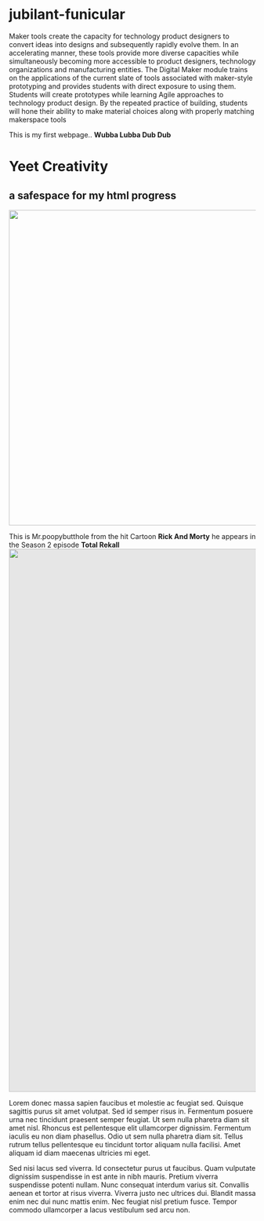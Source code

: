 # jubilant-funicular
Maker tools create the capacity for technology product designers to convert ideas into designs and subsequently rapidly 
evolve them. In an accelerating manner, these tools provide more diverse capacities while simultaneously becoming more 
accessible to product designers, technology organizations and manufacturing entities. The Digital Maker module trains on the 
applications of the current slate of tools associated with maker-style prototyping and provides students with direct exposure to 
using them. Students will create prototypes while learning Agile approaches to technology product design. By the repeated 
practice of building, students will hone their ability to make material choices along with properly matching makerspace tools


 <!DOCTYPE html>
 <html>
 <meta charset="utf-8">
 <meta name="viewport" content="width=device-width, initial-scale=1">
 
<title> Get Schwifty</title>
 <head>
This is my first webpage.. <b> Wubba Lubba Dub Dub </b>
 <h1> Yeet Creativity</h1>
 <h2> a safespace for my html progress</h2>
<body> <img src="https://static.wikia.nocookie.net/rickandmorty/images/3/37/Mr_poopy_butthole.png/revision/latest?cb=20150819161234" height="642.6">
 <p> This is Mr.poopybutthole from the hit Cartoon <b> Rick And Morty</b>
  he appears in the Season 2 episode <b> Total Rekall</b>
  <img style="display: block;-webkit-user-select: none;margin: auto;cursor: zoom-out;background-color: hsl(0, 0%, 90%);transition: background-color 300ms;" src="https://th.bing.com/th/id/R.860e936d2055cf0fddcf7086d7d29450?rik=5PTRjEV6xHJEKg&amp;pid=ImgRaw&amp;r=0" width="1275" height="1107">
  
  
   <p> 
   Lorem donec massa sapien faucibus et molestie ac feugiat sed. Quisque sagittis purus sit amet volutpat. Sed id semper risus in. Fermentum posuere urna nec tincidunt praesent semper feugiat. Ut sem nulla pharetra diam sit amet nisl. Rhoncus est pellentesque elit ullamcorper dignissim. Fermentum iaculis eu non diam phasellus. Odio ut sem nulla pharetra diam sit. Tellus rutrum tellus pellentesque eu tincidunt tortor aliquam nulla facilisi. Amet aliquam id diam maecenas ultricies mi eget.

Sed nisi lacus sed viverra. Id consectetur purus ut faucibus. Quam vulputate dignissim suspendisse in est ante in nibh mauris. Pretium viverra suspendisse potenti nullam. Nunc consequat interdum varius sit. Convallis aenean et tortor at risus viverra. Viverra justo nec ultrices dui. Blandit massa enim nec dui nunc mattis enim. Nec feugiat nisl pretium fusce. Tempor commodo ullamcorper a lacus vestibulum sed arcu non.

</P>
